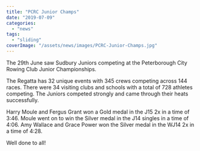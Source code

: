 ```yaml
---
title: "PCRC Junior Champs"
date: "2019-07-09"
categories:
  - "news"
tags:
  - "sliding"
coverImage: "/assets/news/images/PCRC-Junior-Champs.jpg"
---
```


The 29th June saw Sudbury Juniors competing at the Peterborough City Rowing Club Junior Championships.

The Regatta has 32 unique events with 345 crews competing across 144 races. There were 34 visiting clubs and schools with a total of 728 athletes competing. The Juniors competed strongly and came through their heats successfully.

Harry Moule and Fergus Grant won a Gold medal in the J15 2x in a time of 3:46. Moule went on to win the Silver medal in the J14 singles in a time of 4:06. Amy Wallace and Grace Power won the Silver medal in the WJ14 2x in a time of 4:28.

Well done to all!
